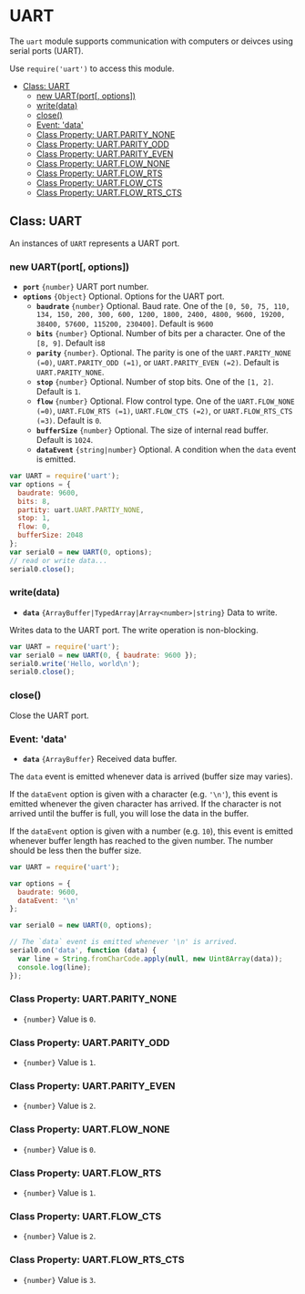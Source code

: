 UART
====

The `uart` module supports communication with computers or deivces using serial ports (UART).

Use `require('uart')` to access this module.

* [Class: UART]()
  * [new UART(port[, options])]()
  * [write(data)]()
  * [close()]()
  * [Event: 'data']()
  * [Class Property: UART.PARITY_NONE]()
  * [Class Property: UART.PARITY_ODD]()
  * [Class Property: UART.PARITY_EVEN]()
  * [Class Property: UART.FLOW_NONE]()
  * [Class Property: UART.FLOW_RTS]()
  * [Class Property: UART.FLOW_CTS]()
  * [Class Property: UART.FLOW_RTS_CTS]()

## Class: UART

An instances of `UART` represents a UART port.

### new UART(port[, options])

* __`port`__ `{number}` UART port number.
* __`options`__ `{Object}` Optional. Options for the UART port.
  * __`baudrate`__ `{number}` Optional. Baud rate. One of the `[0, 50, 75, 110, 134, 150, 200, 300, 600, 1200, 1800, 2400, 4800, 9600, 19200, 38400, 57600, 115200, 230400]`. Default is `9600`
  * __`bits`__ `{number}` Optional. Number of bits per a character. One of the `[8, 9]`. Default is`8`
  * __`parity`__ `{number}`. Optional. The parity is one of the `UART.PARITY_NONE (=0)`, `UART.PARITY_ODD (=1)`, or `UART.PARITY_EVEN (=2)`. Default is `UART.PARITY_NONE`.
  * __`stop`__ `{number}` Optional. Number of stop bits. One of the `[1, 2]`. Default is `1`.
  * __`flow`__ `{number}` Optional. Flow control type. One of the `UART.FLOW_NONE (=0)`, `UART.FLOW_RTS (=1)`, `UART.FLOW_CTS (=2)`, or `UART.FLOW_RTS_CTS (=3)`. Default is `0`.
  * __`bufferSize`__ `{number}` Optional. The size of internal read buffer. Default is `1024`.
  * __`dataEvent`__ `{string|number}` Optional. A condition when the `data` event is emitted.


```js
var UART = require('uart');
var options = {
  baudrate: 9600,
  bits: 8,
  partity: uart.UART.PARTIY_NONE,
  stop: 1,
  flow: 0,
  bufferSize: 2048
};
var serial0 = new UART(0, options);
// read or write data...
serial0.close();
```

### write(data)

* __`data`__ `{ArrayBuffer|TypedArray|Array<number>|string}` Data to write.

Writes data to the UART port. The write operation is non-blocking.

```js
var UART = require('uart');
var serial0 = new UART(0, { baudrate: 9600 });
serial0.write('Hello, world\n');
serial0.close();
```

### close()

Close the UART port.

### Event: 'data'

* __`data`__ `{ArrayBuffer}` Received data buffer.

The `data` event is emitted whenever data is arrived (buffer size may varies).

If the `dataEvent` option is given with a character (e.g. `'\n'`), this event is emitted whenever the given character has arrived. If the character is not arrived until the buffer is full, you will lose the data in the buffer.

If the `dataEvent` option is given with a number (e.g. `10`), this event is emitted whenever buffer length has reached to the given number. The number should be less then the buffer size.

```js
var UART = require('uart');

var options = {
  baudrate: 9600,
  dataEvent: '\n'
};

var serial0 = new UART(0, options);

// The `data` event is emitted whenever '\n' is arrived.
serial0.on('data', function (data) {
  var line = String.fromCharCode.apply(null, new Uint8Array(data));
  console.log(line);
});
```


### Class Property: UART.PARITY_NONE

* `{number}` Value is `0`.


### Class Property: UART.PARITY_ODD

* `{number}` Value is `1`.


### Class Property: UART.PARITY_EVEN

* `{number}` Value is `2`.

### Class Property: UART.FLOW_NONE

* `{number}` Value is `0`.

### Class Property: UART.FLOW_RTS

* `{number}` Value is `1`.

### Class Property: UART.FLOW_CTS

* `{number}` Value is `2`.

### Class Property: UART.FLOW_RTS_CTS

* `{number}` Value is `3`.
